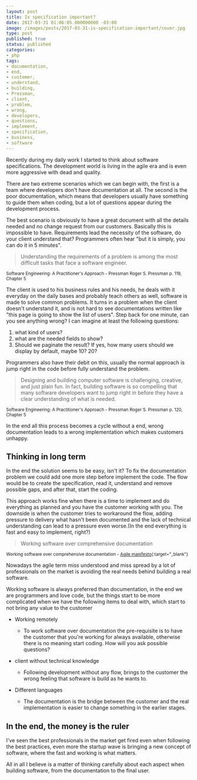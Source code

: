 ```yaml
---
layout: post
title: Is specification important?
date: 2017-03-31 01:06:05.000000000 -03:00
image: /images/posts/2017-03-31-is-specification-important/cover.jpg
type: post
published: true
status: published
categories:
- php
tags:
- documentation,
- end,
- customer,
- understand,
- building,
- Pressman,
- client,
- problem,
- wrong,
- developers,
- questions,
- implement,
- specification,
- business,
- software
---
```


Recently during my daily work I started to think about software specifications. The development world
is living in the agile era and is even more aggressive with dead and quality.

There are two extreme scenarios which we can begin with, the first is a team where developers don't have documentation
at all. The second is the poor documentation, which means that developers usually have something to guide them
when coding, but a lot of questions appear during the development process.

The best scenario is obviously to have a great document with all the details needed and no change request from our customers.
Basically this is impossible to have. Requirements lead the necessity of the software, do your client understand that?
Programmers often hear "but it is simply, you can do it in 5 minutes".

> Understanding the requirements of a problem is among the most difficult
  tasks that face a software engineer.
  
<small>Software Engineering: A Practitioner's Approach - Pressman Roger S. Pressman p. 119, Chapter 5</small>
  
The client is used to his business rules and his needs, he deals with it everyday on the daily bases and probably 
teach others as well, software is made to solve common problems. It turns in a problem when the client doesn't understand it, and is
not hard to see documentations written like "this page is going to show the list of users". Step back for one minute,
 can you see anything wrong? I can imagine at least the following questions:
 
 1. what kind of users?
 2. what are the needed fields to show? 
 3. Should we paginate the result? If yes, how many users should we display by default, maybe 10? 20?
 
Programmers also have their debit on this, usually the normal approach is jump right in the code before fully understand
the problem.

> Designing and building computer software is challenging, creative, and just plain
  fun. In fact, building software is so compelling that many software developers want
  to jump right in before they have a clear understanding of what is needed.
  
<small>Software Engineering: A Practitioner's Approach - Pressman Roger S. Pressman p. 120, Chapter 5</small>

In the end all this process becomes a cycle without a end, wrong documentation leads to a wrong implementation
which makes customers unhappy.

## Thinking in long term

In the end the solution seems to be easy, isn't it? To fix the documentation problem we could add one more step before
implement the code. The flow would be to create the specification, read it, understand and remove possible gaps, and after that, 
start the coding.

This approach works fine when there is a time to implement and do everything as planned and you have the customer working with you. 
The downside is when the customer tries to workaround the flow, adding pressure to delivery what hasn't been documented and
the lack of technical understanding can lead to a pressure even worse.(In the end everything is fast and easy to implement, right?)

> Working software over comprehensive documentation

<small>Working software over comprehensive documentation - [Agile manifesto](http://agilemanifesto.org/iso/en/manifesto.html){:target="_blank"}</small>

Nowadays the agile term miss understood and miss spread by a lot of professionals on the market is avoiding the 
real needs behind building a real software.

Working software is always preferred than documentation, in the end we are programmers and love code, but the things 
start to be more complicated when we have the following items to deal with, which start to not bring any value
to the customer

* Working remotely
  - To work software over documentation the pre-requisite is to have the customer that you're working for 
    always available, otherwise there is no meaning start coding. How will you ask possible questions?

* client without technical knowledge
   - Following development without any flow, brings to the customer the wrong feeling that software is build
    as he wants to.

* Different languages
    - The documentation is the bridge between the customer and the real implementation is easier to
    change something in the earlier stages.

## In the end, the money is the ruler

I've seen the best professionals in the market get fired even when following the best practices, even more the startup
wave is bringing a new concept of software, where the fast and working is what matters.

All in all I believe is a matter of thinking carefully about each aspect when building software, from the documentation
to the final user.


